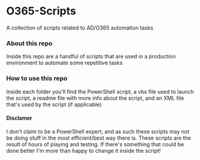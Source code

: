 # O365-Scripts
A collection of scripts related to AD/O365 automation tasks

### About this repo
Inside this repo are a handful of scripts that are used in a production environment to automate some repetitive tasks

### How to use this repo
Inside each folder you'll find the PowerShell script, a vbs file used to launch the script, a readme file with more info about the script, and an XML file that's used by the script (if applicable)

#### Disclamer
I don't claim to be a PowerShell expert, and as such these scripts may not be doing stuff in the most efficient/best way there is. These scripts are the result of hours of playing and testing. If there's something that could be done better I'm more than happy to change it inside the script!
